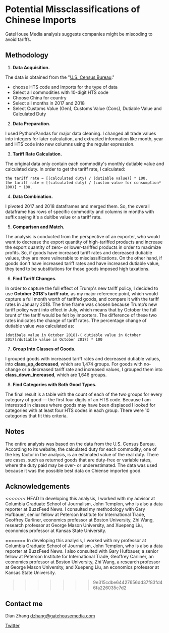 # Potential Missclassifications of Chinese Imports
GateHouse Media analysis suggests companies might be miscoding to avoid tariffs.


## Methodology

1. **Data Acquisition.** 

The data is obtained from the "[U.S. Census Bureau](https://usatrade.census.gov/)." 
- choose HTS code and Imports for the type of data 
- Select all commodities with 10-digit HTS code
- Choose China for country
- Select all months in 2017 and 2018
- Select Customs Value (Gen), Customs Value (Cons), Dutiable Value and Calculated Duty

2. **Data Preparation.**

I used Python/Pandas for major data cleaning. I changed all trade values into integers for later calculation, and extracted information like month, year and HTS code into new columns using the regular expression. 

3. **Tariff Rate Calculation.** 

The original data only contain each commodity's monthly dutiable value and calculated duty. In order to get the tariff rate, I calculated: 
```
the tariff rate = [(calculated duty) / (dutiable value)] * 100.
the tariff rate = [(calculated duty) / (custom value for consumption* 100)] * 100.
```

4. **Data Combination.** 

I pivoted 2017 and 2018 dataframes and merged them. So, the overall dataframe has rows of specific commodity and columns in months with suffix saying it's a duitlbe value or a tariff rate.

5. **Comparison and Match.** 

The analysis is conducted from the perspective of an exporter, who would want to decrease the export quantity of high-tariffed products and increase the export quantity of zero- or lower-tariffed products in order to maximize profits. So, if goods have increased tariff rates and decreased dutiable values, they are more vulnerable to misclassifications. On the other hand, if goods don't have increased tariff rates and have increased dutiable value, they tend to be substitutions for those goods imposed high taxations.

6. **Find Tariff Changes.** 

In order to capture the full effect of Trump's new tariff policy, I decided to use **October 2018's tariff rate**, as my major reference point, which would capture a full month worth of tariffed goods, and compare it with the tariff rates in January 2018. The time frame was chosen because Trump’s new tariff policy went into effect in July, which means that by October the full brunt of the tariff would be felt by importers. The difference of these two rates indicates the change of tariff rates. The percentage change of dutiable value was calculated as:
```
(dutibale value in October 2018)-( dutiable value in October 2017)/dutiable value in October 2017) * 100
```

7. **Group Into Classes of Goods.** 

I grouped goods with increased tariff rates and decreased dutiable values, into **class_up_decreased**, which are 1,474 groups. For goods with no-change or a decreased tariff rate and increased values, I grouped them into **class_down_increased**, which are 1,646 groups. 

8. **Find Categories with Both Good Types.** 

The final result is a table with the count of each of the two groups for every category of good — the first four digits of an HTS code. Because I am interested in classes where goods may have been displaced I looked for categories with at least four HTS codes in each group. There were 10 categories that fit this criteria.

## Notes
The entire analysis was based on the data from the U.S. Census Bureau. According to its website, the calculated duty for each commodity, one of the key factor in the analysis, is an estimated value of the real duty. There are cases, such as returned goods that are duty-free or variable rates, where the duty paid may be over- or underestimated. The data was used because it was the possible best data on Chiense imported good.

## Acknowledgements
<<<<<<< HEAD
In developing this analysis, I worked with my advisor at Columbia Graduate School of Journalism, John Templon, who is also a data reporter at BuzzFeed News. I consulted my methodology with  Gary Hufbauer, senior fellow at Peterson Institute for International Trade, Geoffrey Carliner, economics professor at Boston University, Zhi Wang, research professor at George Mason University, and Xuepeng Liu, economics professor at Kansas State University.

=======
In developing this analysis, I worked with my professor at Columbia Graduate School of Journalism, John Templon, who is also a data reporter at BuzzFeed News. I also consulted with  Gary Hufbauer, a senior fellow at Peterson Institute for International Trade, Geoffrey Carliner, an economics professor at Boston University, Zhi Wang, a research professor at George Mason University, and Xuepeng Liu, an economics professor at Kansas State University.
>>>>>>> 9e315cdbe64427656dd37f83fd46fa226035c7d2

## Contact me
Dian Zhang
dzhang@gatehousemedia.com

[Twitter](https://twitter.com/dian_zhang_)
